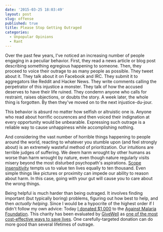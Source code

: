 ```yaml
---
date: '2015-03-25 18:03:49'
layout: post
slug: offense
published: true
title: Please Stop Getting Outraged
categories:
  - Unpopular Opinions
  - Rant
---
```


Over the past few years, I've noticed an increasing number of people engaging in a peculiar behavior. First, they read a news article or blog post describing something egregious happening to someone. Then, they proceed to voice their outrage to as many people as possible. They tweet about it. They talk about it on Facebook and IRC. They submit it to aggregators like Reddit and Hacker News. They write comments calling the perpetrator of this injustice a monster. They talk of how the accused deserves to have their life ruined. They condemn anyone who calls for restraint, raises objections, or doubts the story. A week later, the whole thing is forgotten. By then they've moved on to the next injustice-du-jour.

This behavior is absurd no matter how selfish or altruistic one is. Anyone who read about horrific occurences and then voiced their indignation at every opportunity would be unbearable. Expressing such outrage is a reliable way to cause unhappiness while accomplishing nothing.

And considering the vast number of horrible things happening to people around the world, reacting to whatever you stumble upon (and feel strongly about) is an extremely wasteful method of prioritization. Our intuitions are terrible judges of suffering. We deem harm wrought by other humans as worse than harm wrought by nature, even though nature regularly visits misery beyond the most disturbed psychopath's aspirations. [Scope insensitivity](https://en.wikipedia.org/wiki/Scope_neglect) tempts us to value ten lives equally to ten thousand. Even simple things like pictures or proximity can impede our ability to reason about harm. In this case, going with your gut will cause you to care about the wrong things.

Being helpful is much harder than being outraged. It involves finding important (but typically boring) problems, figuring out how best to help, and then *actually helping*. Since I would be a hypocrite of the highest order if I didn't follow my own advice: Today [I donated $1,000](https://www.againstmalaria.com/MyNets/126061) to the [Against Malaria Foundation](https://www.againstmalaria.com/). This charity has been evaluated by [GiveWell](http://www.givewell.org/) as [one of the most cost-effective ways to save lives](http://www.givewell.org/international/top-charities/AMF). One carefully-targeted donation can do more good than several lifetimes of outrage.
